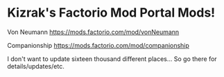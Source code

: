 # Kizrak's Factorio Mod Portal Mods!

Von Neumann
https://mods.factorio.com/mod/vonNeumann

Companionship
https://mods.factorio.com/mod/companionship

I don't want to update sixteen thousand different places... So go there for details/updates/etc.
